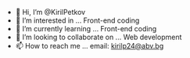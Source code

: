 - 👋 Hi, I’m @KirilPetkov
- 👀 I’m interested in ... Front-end coding
- 🌱 I’m currently learning ... Front-end coding
- 💞️ I’m looking to collaborate on ... Web development
- 📫 How to reach me ... email: kirilp24@abv.bg

<!---
KirilPetkov/KirilPetkov is a ✨ special ✨ repository because its `README.md` (this file) appears on your GitHub profile.
You can click the Preview link to take a look at your changes.
--->
